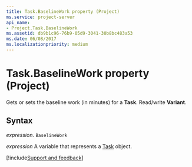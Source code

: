 ```yaml
---
title: Task.BaselineWork property (Project)
ms.service: project-server
api_name:
- Project.Task.BaselineWork
ms.assetid: db9b1c96-76b9-05d9-3041-30b8bc483a53
ms.date: 06/08/2017
ms.localizationpriority: medium
---
```



# Task.BaselineWork property (Project)

Gets or sets the baseline work (in minutes) for a **Task**. Read/write **Variant**.


## Syntax

_expression_. `BaselineWork`

_expression_ A variable that represents a [Task](./Project.Task.md) object.

[!include[Support and feedback](~/includes/feedback-boilerplate.md)]